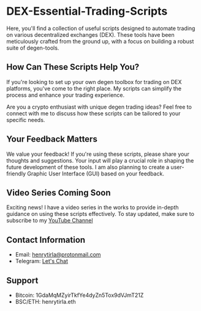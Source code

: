 # DEX-Essential-Trading-Scripts

Here, you'll find a collection of useful scripts designed to automate trading on various decentralized exchanges (DEX). These tools have been meticulously crafted from the ground up, with a focus on building a robust suite of degen-tools.

## How Can These Scripts Help You?

If you're looking to set up your own degen toolbox for trading on DEX platforms, you've come to the right place. My scripts can simplify the process and enhance your trading experience.

Are you a crypto enthusiast with unique degen trading ideas? Feel free to connect with me to discuss how these scripts can be tailored to your specific needs.



## Your Feedback Matters

We value your feedback! If you're using these scripts, please share your thoughts and suggestions. Your input will play a crucial role in shaping the future development of these tools. I am also planning to create a user-friendly Graphic User Interface (GUI) based on your feedback.

## Video Series Coming Soon
Exciting news! I have a video series in the works to provide in-depth guidance on using these scripts effectively. To stay updated, make sure to subscribe to my [YouTube Channel](https://www.youtube.com/henrytirla) 


## Contact Information

- Email: henrytirla@protonmail.com
- Telegram: [Let's Chat](https://t.me/henrytirla)

## Support

- Bitcoin: 1GdaMqMZyirTkfYe4dyZn5Tox9dVJmT21Z
- BSC/ETH: henrytirla.eth

